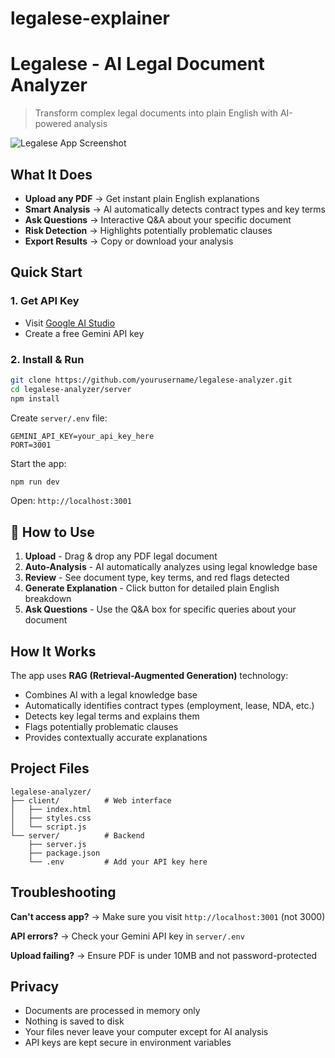 # legalese-explainer
# Legalese - AI Legal Document Analyzer

> Transform complex legal documents into plain English with AI-powered analysis

![Legalese App Screenshot](https://via.placeholder.com/800x400/000000/FFFFFF?text=Legalese+Legal+Analyzer)

## What It Does

- **Upload any PDF** → Get instant plain English explanations
- **Smart Analysis** → AI automatically detects contract types and key terms
- **Ask Questions** → Interactive Q&A about your specific document  
- **Risk Detection** → Highlights potentially problematic clauses
- **Export Results** → Copy or download your analysis

## Quick Start

### 1. Get API Key
- Visit [Google AI Studio](https://makersuite.google.com/app/apikey)
- Create a free Gemini API key

### 2. Install & Run
```bash
git clone https://github.com/yourusername/legalese-analyzer.git
cd legalese-analyzer/server
npm install
```

Create `server/.env` file:
```env
GEMINI_API_KEY=your_api_key_here
PORT=3001
```

Start the app:
```bash
npm run dev
```

Open: `http://localhost:3001`

## 📖 How to Use

1. **Upload** - Drag & drop any PDF legal document
2. **Auto-Analysis** - AI automatically analyzes using legal knowledge base
3. **Review** - See document type, key terms, and red flags detected
4. **Generate Explanation** - Click button for detailed plain English breakdown
5. **Ask Questions** - Use the Q&A box for specific queries about your document

## How It Works

The app uses **RAG (Retrieval-Augmented Generation)** technology:
- Combines AI with a legal knowledge base
- Automatically identifies contract types (employment, lease, NDA, etc.)
- Detects key legal terms and explains them
- Flags potentially problematic clauses
- Provides contextually accurate explanations

##  Project Files

```
legalese-analyzer/
├── client/          # Web interface
│   ├── index.html
│   ├── styles.css
│   └── script.js
└── server/          # Backend
    ├── server.js
    ├── package.json
    └── .env         # Add your API key here
```

## Troubleshooting

**Can't access app?** → Make sure you visit `http://localhost:3001` (not 3000)

**API errors?** → Check your Gemini API key in `server/.env`

**Upload failing?** → Ensure PDF is under 10MB and not password-protected

## Privacy

- Documents are processed in memory only
- Nothing is saved to disk
- Your files never leave your computer except for AI analysis
- API keys are kept secure in environment variables

